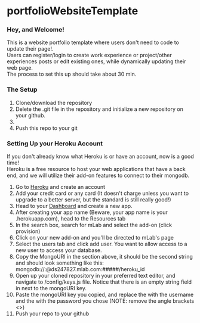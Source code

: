 # portfolioWebsiteTemplate
<h3>Hey, and Welcome!</h3>
<p>
This is a website portfolio template where users don't need to code to update their page!. <br>
Users can register/login to create work experience or project/other experiences posts or edit existing ones, while dynamically updating their web page.<br>
The process to set this up should take about 30 min.
</p>

<h3>The Setup</h3>
<ol>
<li>Clone/download the repository</li>
<li>Delete the .git file in the repository and initialize a new repository on your github.<li>
<li>Push this repo to your git</li>
</ol>

<h3>Setting Up your Heroku Account</h3>
<p>
If you don't already know what Heroku is or have an account, now is a good time!<br>
Heroku is a free resource to host your web applications that have a back end, and we will utilize their add-on features to connect to their mongodb.
</p>

<ol>
<li>Go to <a href="https://signup.heroku.com/">Heroku</a> and create an account</li>
<li>Add your credit card or any card (It doesn't charge unless you want to upgrade to a better server, but the standard is still really good!)</li>
<li>Head to your <a href="https://dashboard.heroku.com/apps">Dashboard</a> and create a new app.</li>
<li>After creating your app name (Beware, your app name is your <app name>.herokuapp.com), head to the Resources tab</li>
<li>In the search box, search for mLab and select the add-on (click provision)</li>
<li>Click on your new add-on and you'll be directed to mLab's page</li>
<li>Select the users tab and click add user. You want to allow access to a new user to access your database.</li>
<li>Copy the MongoURI in the section above, it should be the second string and should look something like this: mongodb://<dbuser>:<dbpassword>@ds247827.mlab.com:#####/heroku_id</li>
<li>Open up your cloned repository in your  preferred text editor, and navigate to /config/keys.js file. Notice that there is an empty string field in next to the mongoURI key.</li>
<li>Paste the mongoURI key you copied, and replace the <dbuser> with the username and the <dbpassword> with the password you chose (NOTE: remove the angle brackets <>)</li>
  <li>Push your repo to your github</li>
